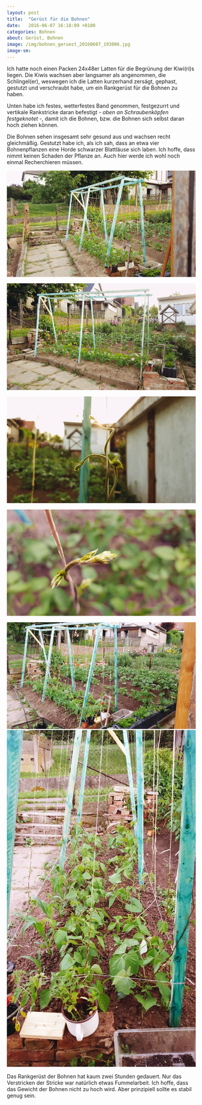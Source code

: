 ```yaml
---
layout: post
title:  "Gerüst für die Bohnen"
date:   2016-06-07 16:18:09 +0100
categories: Bohnen
about: Gerüst, Bohnen
image: /img/bohnen_geruest_20160607_193006.jpg
image-sm:
---
```


Ich hatte noch einen Packen 24x48er Latten für die Begrünung der Kiwi(ri)s liegen. Die Kiwis wachsen aber langsamer als angenommen, die Schlingel(er), weswegen ich die Latten kurzerhand zersägt, gephast, gestutzt und verschraubt habe, um ein Rankgerüst für die Bohnen zu haben.

Unten habe ich festes, wetterfestes Band genommen, festgezurrt und vertikale Rankstricke daran befestigt *- oben an Schraubenköpfen festgeknotet -*, damit ich die Bohnen, bzw. die Bohnen sich selbst daran hoch ziehen können.

Die Bohnen sehen insgesamt sehr gesund aus und wachsen recht gleichmäßig. Gestutzt habe ich, als ich sah, dass an etwa vier Bohnenpflanzen eine Horde schwarzer Blattläuse sich laben. Ich hoffe, dass nimmt keinen Schaden der Pflanze an. Auch hier werde ich wohl noch einmal Recherchieren müssen.

<div class="post-image">
  <a href="/img/bohnen_geruest_20160607_193006.jpg">
    <img src="/img/bohnen_geruest_20160607_193006_750x.jpg" alt="" />
  </a>
  <p class="post-image-caption"></p>
</div>

<div class="post-image">
  <a href="/img/bohnen_geruest_20160607_193041.jpg">
    <img src="/img/bohnen_geruest_20160607_193041_750x.jpg" alt="" />
  </a>
  <p class="post-image-caption"></p>
</div>

<div class="post-image">
  <a href="/img/bohnen_geruest_20160607_193206.jpg">
    <img src="/img/bohnen_geruest_20160607_193206_750x.jpg" alt="" />
  </a>
  <p class="post-image-caption"></p>
</div>

<div class="post-image">
  <a href="/img/bohnen_geruest_20160607_193231.jpg">
    <img src="/img/bohnen_geruest_20160607_193231_750x.jpg" alt="" />
  </a>
  <p class="post-image-caption"></p>
</div>

<div class="post-image">
  <a href="/img/bohnen_geruest_20160607_213239.jpg">
    <img src="/img/bohnen_geruest_20160607_213239_750x.jpg" alt="" />
  </a>
</div>

<div class="post-image">
  <a href="/img/bohnen_geruest_20160607_213300.jpg">
    <img src="/img/bohnen_geruest_20160607_213300_750x.jpg" alt="" />
  </a>
  <p class="post-image-caption">Das Rankgerüst der Bohnen hat kaum zwei Stunden gedauert. Nur das Verstricken der Stricke war natürlich etwas Fummelarbeit. Ich hoffe, dass das Gewicht der Bohnen nicht zu hoch wird. Aber prinzipiell sollte es stabil genug sein.</p>
</div>
